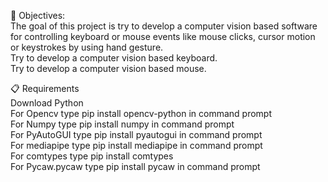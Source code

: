 🎯 Objectives:
<br>
The goal of this project is try to develop a computer vision based software for controlling keyboard or mouse events like mouse clicks, cursor motion or keystrokes by using hand gesture.
<br>
Try to develop a computer vision based keyboard.
<br>
Try to develop a computer vision based mouse.

📋 Requirements
<br>
Download Python
<br>
For Opencv type pip install opencv-python in command prompt
<br>
For Numpy type pip install numpy in command prompt
<br>
For PyAutoGUI type pip install pyautogui in command prompt
<br>
For mediapipe type pip install mediapipe in command prompt
<br>
For comtypes type pip install comtypes 
<br>
For Pycaw.pycaw type pip install pycaw in command prompt
